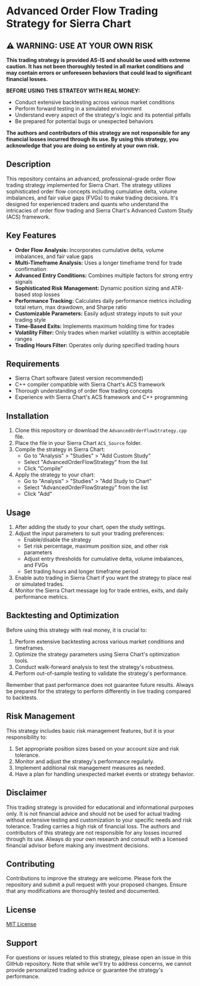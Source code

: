 # Advanced Order Flow Trading Strategy for Sierra Chart

## ⚠️ WARNING: USE AT YOUR OWN RISK

**This trading strategy is provided AS-IS and should be used with extreme caution. It has not been thoroughly tested in all market conditions and may contain errors or unforeseen behaviors that could lead to significant financial losses.**

**BEFORE USING THIS STRATEGY WITH REAL MONEY:**
- Conduct extensive backtesting across various market conditions
- Perform forward testing in a simulated environment
- Understand every aspect of the strategy's logic and its potential pitfalls
- Be prepared for potential bugs or unexpected behaviors

**The authors and contributors of this strategy are not responsible for any financial losses incurred through its use. By using this strategy, you acknowledge that you are doing so entirely at your own risk.**

## Description

This repository contains an advanced, professional-grade order flow trading strategy implemented for Sierra Chart. The strategy utilizes sophisticated order flow concepts including cumulative delta, volume imbalances, and fair value gaps (FVGs) to make trading decisions. It's designed for experienced traders and quants who understand the intricacies of order flow trading and Sierra Chart's Advanced Custom Study (ACS) framework.

## Key Features

- **Order Flow Analysis:** Incorporates cumulative delta, volume imbalances, and fair value gaps
- **Multi-Timeframe Analysis:** Uses a longer timeframe trend for trade confirmation
- **Advanced Entry Conditions:** Combines multiple factors for strong entry signals
- **Sophisticated Risk Management:** Dynamic position sizing and ATR-based stop losses
- **Performance Tracking:** Calculates daily performance metrics including total return, max drawdown, and Sharpe ratio
- **Customizable Parameters:** Easily adjust strategy inputs to suit your trading style
- **Time-Based Exits:** Implements maximum holding time for trades
- **Volatility Filter:** Only trades when market volatility is within acceptable ranges
- **Trading Hours Filter:** Operates only during specified trading hours

## Requirements

- Sierra Chart software (latest version recommended)
- C++ compiler compatible with Sierra Chart's ACS framework
- Thorough understanding of order flow trading concepts
- Experience with Sierra Chart's ACS framework and C++ programming

## Installation

1. Clone this repository or download the `AdvancedOrderFlowStrategy.cpp` file.
2. Place the file in your Sierra Chart `ACS_Source` folder.
3. Compile the strategy in Sierra Chart:
   - Go to "Analysis" > "Studies" > "Add Custom Study"
   - Select "AdvancedOrderFlowStrategy" from the list
   - Click "Compile"
4. Apply the strategy to your chart:
   - Go to "Analysis" > "Studies" > "Add Study to Chart"
   - Select "AdvancedOrderFlowStrategy" from the list
   - Click "Add"

## Usage

1. After adding the study to your chart, open the study settings.
2. Adjust the input parameters to suit your trading preferences:
   - Enable/disable the strategy
   - Set risk percentage, maximum position size, and other risk parameters
   - Adjust entry thresholds for cumulative delta, volume imbalances, and FVGs
   - Set trading hours and longer timeframe period
3. Enable auto trading in Sierra Chart if you want the strategy to place real or simulated trades.
4. Monitor the Sierra Chart message log for trade entries, exits, and daily performance metrics.

## Backtesting and Optimization

Before using this strategy with real money, it is crucial to:

1. Perform extensive backtesting across various market conditions and timeframes.
2. Optimize the strategy parameters using Sierra Chart's optimization tools.
3. Conduct walk-forward analysis to test the strategy's robustness.
4. Perform out-of-sample testing to validate the strategy's performance.

Remember that past performance does not guarantee future results. Always be prepared for the strategy to perform differently in live trading compared to backtests.

## Risk Management

This strategy includes basic risk management features, but it is your responsibility to:

1. Set appropriate position sizes based on your account size and risk tolerance.
2. Monitor and adjust the strategy's performance regularly.
3. Implement additional risk management measures as needed.
4. Have a plan for handling unexpected market events or strategy behavior.

## Disclaimer

This trading strategy is provided for educational and informational purposes only. It is not financial advice and should not be used for actual trading without extensive testing and customization to your specific needs and risk tolerance. Trading carries a high risk of financial loss. The authors and contributors of this strategy are not responsible for any losses incurred through its use. Always do your own research and consult with a licensed financial advisor before making any investment decisions.

## Contributing

Contributions to improve the strategy are welcome. Please fork the repository and submit a pull request with your proposed changes. Ensure that any modifications are thoroughly tested and documented.

## License

[MIT License](LICENSE)

## Support

For questions or issues related to this strategy, please open an issue in this GitHub repository. Note that while we'll try to address concerns, we cannot provide personalized trading advice or guarantee the strategy's performance.
